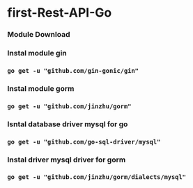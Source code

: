 # first-Rest-API-Go

### Module Download
### Instal module gin
### `go get -u "github.com/gin-gonic/gin"`
### Instal module gorm
### `go get -u "github.com/jinzhu/gorm"`
### Isntal database driver mysql for go
### `go get -u "github.com/go-sql-driver/mysql"`
### Instal driver mysql driver for gorm 
### `go get -u "github.com/jinzhu/gorm/dialects/mysql"`


